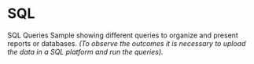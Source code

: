 # SQL

SQL Queries Sample showing different queries to organize and present reports or databases. *(To observe the outcomes it is necessary to upload the data in a SQL platform and run the queries).*
